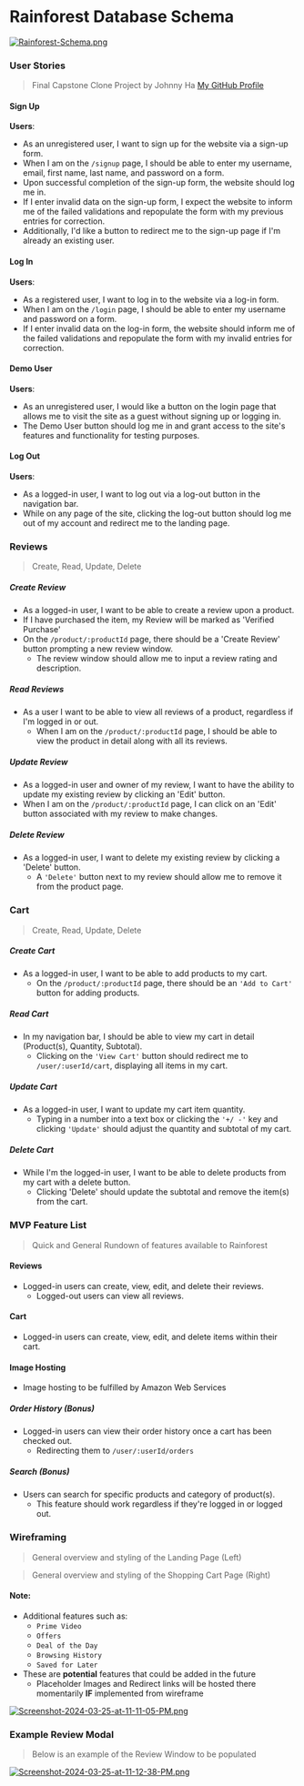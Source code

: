 # Rainforest Database Schema
[![Rainforest-Schema.png](https://i.postimg.cc/8zCVFm4D/Rainforest-Schema.png)](https://postimg.cc/gn17QR1B)

### User Stories
> Final Capstone Clone Project by Johnny Ha
[My GitHub Profile](https://github.com/JohnnyHa1017)

#### Sign Up
**Users**:
- As an unregistered user, I want to sign up for the website via a sign-up form.
- When I am on the `/signup` page, I should be able to enter my username, email, first name, last name, and password on a form.
- Upon successful completion of the sign-up form, the website should log me in.
- If I enter invalid data on the sign-up form, I expect the website to inform me of the failed validations and repopulate the form with my previous entries for correction.
- Additionally, I'd like a button to redirect me to the sign-up page if I'm already an existing user.

#### Log In
**Users**:
- As a registered user, I want to log in to the website via a log-in form.
- When I am on the `/login` page, I should be able to enter my username and password on a form.
- If I enter invalid data on the log-in form, the website should inform me of the failed validations and repopulate the form with my invalid entries for correction.

#### Demo User
**Users**:
- As an unregistered user, I would like a button on the login page that allows me to visit the site as a guest without signing up or logging in.
- The Demo User button should log me in and grant access to the site's features and functionality for testing purposes.

#### Log Out
**Users**:
- As a logged-in user, I want to log out via a log-out button in the navigation bar.
- While on any page of the site, clicking the log-out button should log me out of my account and redirect me to the landing page.

### Reviews
> Create, Read, Update, Delete

##### Create Review
- As a logged-in user, I want to be able to create a review upon a product.
- If I have purchased the item, my Review will be marked as 'Verified Purchase'
- On the `/product/:productId` page, there should be a 'Create Review' button prompting a new review window.
    - The review window should allow me to input a review rating and description.

##### Read Reviews
- As a user I want to be able to view all reviews of a product, regardless if I'm logged in or out.
    - When I am on the `/product/:productId` page, I should be able to view the product in detail along with all its reviews.

##### Update Review
- As a logged-in user and owner of my review, I want to have the ability to update my existing review by clicking an 'Edit' button.
- When I am on the `/product/:productId` page, I can click on an 'Edit' button associated with my review to make changes.

##### Delete Review
- As a logged-in user, I want to delete my existing review by clicking a 'Delete' button.
    - A `'Delete'` button next to my review should allow me to remove it from the product page.

### Cart
> Create, Read, Update, Delete

##### Create Cart
- As a logged-in user, I want to be able to add products to my cart.
    - On the `/product/:productId` page, there should be an `'Add to Cart'` button for adding products.

##### Read Cart
- In my navigation bar, I should be able to view my cart in detail (Product(s), Quantity, Subtotal).
    - Clicking on the `'View Cart'` button should redirect me to `/user/:userId/cart`, displaying all items in my cart.

##### Update Cart
- As a logged-in user, I want to update my cart item quantity.
    - Typing in a number into a text box or clicking the `'+/ -'` key and clicking `'Update'` should adjust the quantity and subtotal of my cart.

##### Delete Cart
- While I'm the logged-in user, I want to be able to delete products from my cart with a delete button.
    - Clicking 'Delete' should update the subtotal and remove the item(s) from the cart.

### MVP Feature List
> Quick and General Rundown of features available to Rainforest

#### Reviews
  - Logged-in users can create, view, edit, and delete their reviews.
    - Logged-out users can view all reviews.

#### Cart
  - Logged-in users can create, view, edit, and delete items within their cart.

#### Image Hosting
  - Image hosting to be fulfilled by Amazon Web Services

##### Order History (Bonus)
  - Logged-in users can view their order history once a cart has been checked out.
    - Redirecting them to `/user/:userId/orders`

##### Search (Bonus)
  - Users can search for specific products and category of product(s).
    - This feature should work regardless if they're logged in or logged out.

### Wireframing
> General overview and styling of the Landing Page (Left)

> General overview and styling of the Shopping Cart Page (Right)

#### Note:
- Additional features such as:
    - `Prime Video`
    - `Offers`
    - `Deal of the Day`
    - `Browsing History`
    - `Saved for Later`
- These are __potential__ features that could be added in the future
    - Placeholder Images and Redirect links will be hosted there momentarily __IF__ implemented from wireframe

[![Screenshot-2024-03-25-at-11-11-05-PM.png](https://i.postimg.cc/t4tnjMcT/Screenshot-2024-03-25-at-11-11-05-PM.png)](https://postimg.cc/hXvt8pcW)

### Example Review Modal
> Below is an example of the Review Window to be populated

[![Screenshot-2024-03-25-at-11-12-38-PM.png](https://i.postimg.cc/JzWHSLPv/Screenshot-2024-03-25-at-11-12-38-PM.png)](https://postimg.cc/RNX0njrL)
